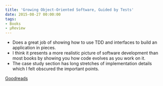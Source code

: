 ```yaml
---
title: 'Growing Object-Oriented Software, Guided by Tests'
date: 2015-08-27 00:00:00
tags:
- Books
- μReview
---
```

- Does a great job of showing how to use TDD and interfaces to build an application in pieces.
- I think it presents a more realistic picture of software development than most books by showing you how code evolves as you work on it.
- The case study section has long stretches of implementation details which I felt obscured the important points.

[Goodreads](https://www.goodreads.com/book/show/4268826-growing-object-oriented-software-guided-by-tests?utm_medium=api&amp;utm_source=blog_book)